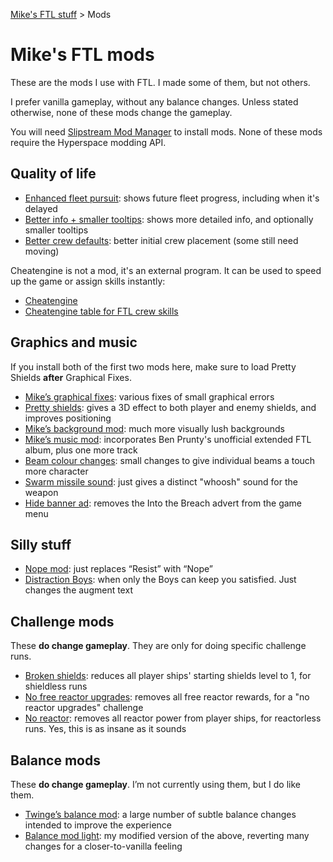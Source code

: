 [Mike's FTL stuff](https://mikehopley.github.io/Mikes-FTL-stuff/) > Mods

# Mike's FTL mods

These are the mods I use with FTL. I made some of them, but not others.

I prefer vanilla gameplay, without any balance changes. Unless stated otherwise, none of these mods change the gameplay.

You will need [Slipstream Mod Manager](http://www.subsetgames.com/forum/viewtopic.php?f=11&t=17102) to install mods. None of these mods require the Hyperspace modding API.

## Quality of life

* [Enhanced fleet pursuit](https://subsetgames.com/forum/viewtopic.php?f=11&t=38228): shows future fleet progress, including when it's delayed
* [Better info + smaller tooltips](https://subsetgames.com/forum/viewtopic.php?f=11&t=38336): shows more detailed info, and optionally smaller tooltips
* [Better crew defaults](http://www.subsetgames.com/forum/viewtopic.php?f=11&t=36285&p=125013): better initial crew placement (some still need moving)

Cheatengine is not a mod, it's an external program. It can be used to speed up the game or assign skills instantly:

* [Cheatengine](https://www.reddit.com/r/ftlgame/comments/621w0b/training_speedhack_instructions_external_software/)
* [Cheatengine table for FTL crew skills](https://www.reddit.com/r/ftlgame/comments/qbzev0/convenient_crew_training_cheat_engine_table/)


## Graphics and music

If you install both of the first two mods here, make sure to load Pretty Shields **after** Graphical Fixes.

* [Mike’s graphical fixes](https://www.subsetgames.com/forum/viewtopic.php?f=11&t=35599): various fixes of small graphical errors
* [Pretty shields](https://subsetgames.com/forum/viewtopic.php?t=32736): gives a 3D effect to both player and enemy shields, and improves positioning
* [Mike’s background mod](https://www.subsetgames.com/forum/viewtopic.php?f=11&t=36291): much more visually lush backgrounds
* [Mike’s music mod](https://www.reddit.com/r/ftlgame/comments/agl0gx/music_mod/): incorporates Ben Prunty's unofficial extended FTL album, plus one more track
* [Beam colour changes](https://www.dropbox.com/s/x0apzk1874gyyy4/Beam%20colour%20tweaks%20v1.0.ftl?dl=0): small changes to give individual beams a touch more character
* [Swarm missile sound](https://www.subsetgames.com/forum/viewtopic.php?f=11&t=36287): just gives a distinct "whoosh" sound for the weapon
* [Hide banner ad](http://www.subsetgames.com/forum/viewtopic.php?t=32910): removes the Into the Breach advert from the game menu

## Silly stuff

* [Nope mod](https://www.dropbox.com/s/lhw8fu4xry1nc8b/NOPE.ftl): just replaces “Resist” with “Nope”
* [Distraction Boys](https://www.dropbox.com/s/szmfnoplxytg1cd/Distraction%20boys.ftl?dl=0): when only the Boys can keep you satisfied. Just changes the augment text

## Challenge mods

These **do change gameplay**. They are only for doing specific challenge runs.

* [Broken shields](https://www.reddit.com/r/ftlgame/comments/bq26to/broken_shields_mod/): reduces all player ships' starting shields level to 1, for shieldless runs
* [No free reactor upgrades](https://www.subsetgames.com/forum/viewtopic.php?f=11&t=36284): removes all free reactor rewards, for a "no reactor upgrades" challenge
* [No reactor](https://www.subsetgames.com/forum/viewtopic.php?f=11&t=36283&p=125008): removes all reactor power from player ships, for reactorless runs. Yes, this is as insane as it sounds

## Balance mods

These **do change gameplay**. I’m not currently using them, but I do like them.

* [Twinge’s balance mod](http://www.it-is-law.com/ftl-balance/index.php?title=Main_Page): a large number of subtle balance changes intended to improve the experience
* [Balance mod light](https://mikehopley.github.io/Balance-Mod-Light/): my modified version of the above, reverting many changes for a closer-to-vanilla feeling
